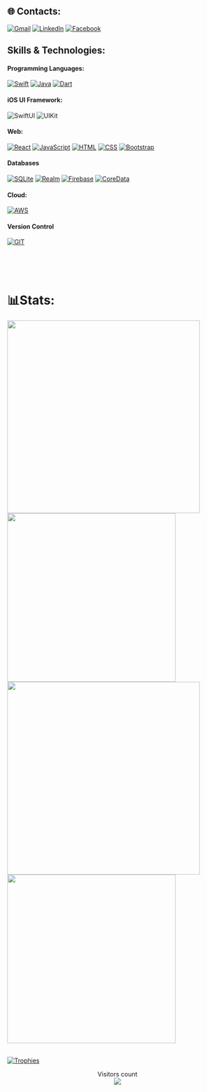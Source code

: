 
## 🌐 Contacts:

[![Gmail](https://img.shields.io/badge/Gmail-D14836?style=for-the-badge&logo=gmail&logoColor=white)](mailto:msrahman.mail@gmail.com?subject=From%20GitHub&body=Hi,%20there.%20Found%20you%20from%20GitHub.)
[![LinkedIn](https://img.shields.io/badge/LinkedIn-0077B5?style=for-the-badge&logo=linkedin&logoColor=white)](https://www.linkedin.com/in/msrahman04/)
[![Facebook](https://img.shields.io/badge/Facebook-1877F2?style=for-the-badge&logo=facebook&logoColor=white)](https://www.facebook.com/profile.php?id=100012715995768)

## Skills & Technologies:

#### Programming Languages:

[![Swift](https://img.shields.io/badge/Swift-FA7343?style=for-the-badge&logo=swift&logoColor=white)]()
[![Java](https://img.shields.io/badge/Java-007396?style=for-the-badge&logo=java&logoColor=white)]()
[![Dart](https://img.shields.io/badge/Dart-0175C2?style=for-the-badge&logo=dart&logoColor=white)]()

#### iOS UI Framework:

![SwiftUI](https://img.shields.io/badge/SwiftUI-FA7343?style=for-the-badge&logo=swift&logoColor=white)
![UIKit](https://img.shields.io/badge/UIKit-000000?style=for-the-badge&logo=apple&logoColor=white)


#### Web:

[![React](https://img.shields.io/badge/React-20232A?style=for-the-badge&logo=react&logoColor=61DAFB)]()
[![JavaScript](https://img.shields.io/badge/JavaScript-F7DF1E?style=for-the-badge&logo=javascript&logoColor=black)]()
[![HTML](https://img.shields.io/badge/HTML-239120?style=for-the-badge&logo=html5&logoColor=white)]()
[![CSS](https://img.shields.io/badge/CSS-239120?style=for-the-badge&logo=css3&logoColor=white)]()
[![Bootstrap](https://img.shields.io/badge/Bootstrap-563D7C?style=for-the-badge&logo=bootstrap&logoColor=white)]()

#### Databases

[![SQLite](https://img.shields.io/badge/SQLite-003B57?style=for-the-badge&logo=sqlite&logoColor=white)]()
[![Realm](https://img.shields.io/badge/Realm-39477F?style=for-the-badge&logo=realm&logoColor=white)]()
[![Firebase](https://img.shields.io/badge/Firebase-FFCA28?style=for-the-badge&logo=firebase&logoColor=black)]()
[![CoreData](https://img.shields.io/badge/CoreData-1D1D1D?style=for-the-badge&logo=apple&logoColor=white)]()

#### Cloud:

[![AWS](https://img.shields.io/badge/AWS-232F3E?style=for-the-badge&logo=amazon-aws&logoColor=white)]()

#### Version Control

[![GIT](https://img.shields.io/badge/GIT-E44C30?style=for-the-badge&logo=git&logoColor=white)]()

<br><br><br>

# 📊Stats:

<div>
  <img width="440px" src="https://github-readme-stats.vercel.app/api?username=msrahman04&show_icons=true&theme=dark">
  <img width="385px" src="https://github-readme-stats.anuraghazra1.vercel.app/api/top-langs/?username=msrahman04&layout=compact&theme=onedark" />
  <img width="440px" src="https://github-readme-activity-graph.vercel.app/graph?username=msrahman04&theme=github">
  <img width="385px" src="https://github-readme-streak-stats.herokuapp.com/?user=msrahman04&theme=dark" />
</div>

<br>

[![Trophies](https://github-profile-trophy.vercel.app/?username=msrahman04&theme=onedark&row=1)](https://github.com/ryo-ma/github-profile-trophy)

<p align="center"> 
  Visitors count<br>
  <img src="https://profile-counter.glitch.me/msrahman04/count.svg" />
</p>
</div>
